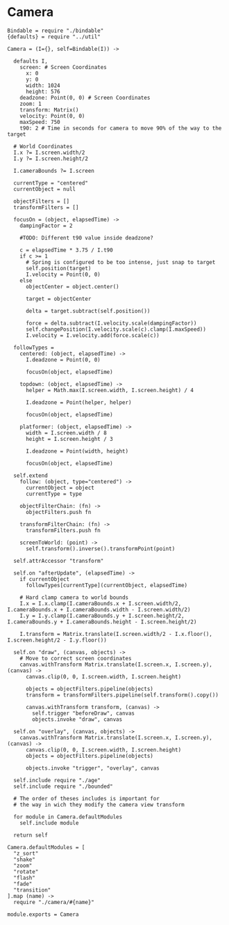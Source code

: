 Camera
======

    Bindable = require "./bindable"
    {defaults} = require "../util"

    Camera = (I={}, self=Bindable(I)) ->

      defaults I,
        screen: # Screen Coordinates
          x: 0
          y: 0
          width: 1024
          height: 576
        deadzone: Point(0, 0) # Screen Coordinates
        zoom: 1
        transform: Matrix()
        velocity: Point(0, 0)
        maxSpeed: 750
        t90: 2 # Time in seconds for camera to move 90% of the way to the target

      # World Coordinates
      I.x ?= I.screen.width/2
      I.y ?= I.screen.height/2

      I.cameraBounds ?= I.screen

      currentType = "centered"
      currentObject = null

      objectFilters = []
      transformFilters = []

      focusOn = (object, elapsedTime) ->
        dampingFactor = 2

        #TODO: Different t90 value inside deadzone?

        c = elapsedTime * 3.75 / I.t90
        if c >= 1
          # Spring is configured to be too intense, just snap to target
          self.position(target)
          I.velocity = Point(0, 0)
        else
          objectCenter = object.center()

          target = objectCenter

          delta = target.subtract(self.position())

          force = delta.subtract(I.velocity.scale(dampingFactor))
          self.changePosition(I.velocity.scale(c).clamp(I.maxSpeed))
          I.velocity = I.velocity.add(force.scale(c))

      followTypes =
        centered: (object, elapsedTime) ->
          I.deadzone = Point(0, 0)

          focusOn(object, elapsedTime)

        topdown: (object, elapsedTime) ->
          helper = Math.max(I.screen.width, I.screen.height) / 4

          I.deadzone = Point(helper, helper)

          focusOn(object, elapsedTime)

        platformer: (object, elapsedTime) ->
          width = I.screen.width / 8
          height = I.screen.height / 3

          I.deadzone = Point(width, height)

          focusOn(object, elapsedTime)

      self.extend
        follow: (object, type="centered") ->
          currentObject = object
          currentType = type

        objectFilterChain: (fn) ->
          objectFilters.push fn

        transformFilterChain: (fn) ->
          transformFilters.push fn

        screenToWorld: (point) ->
          self.transform().inverse().transformPoint(point)

      self.attrAccessor "transform"

      self.on "afterUpdate", (elapsedTime) ->
        if currentObject
          followTypes[currentType](currentObject, elapsedTime)

        # Hard clamp camera to world bounds
        I.x = I.x.clamp(I.cameraBounds.x + I.screen.width/2, I.cameraBounds.x + I.cameraBounds.width - I.screen.width/2)
        I.y = I.y.clamp(I.cameraBounds.y + I.screen.height/2, I.cameraBounds.y + I.cameraBounds.height - I.screen.height/2)

        I.transform = Matrix.translate(I.screen.width/2 - I.x.floor(), I.screen.height/2 - I.y.floor())

      self.on "draw", (canvas, objects) ->
        # Move to correct screen coordinates
        canvas.withTransform Matrix.translate(I.screen.x, I.screen.y), (canvas) ->
          canvas.clip(0, 0, I.screen.width, I.screen.height)

          objects = objectFilters.pipeline(objects)
          transform = transformFilters.pipeline(self.transform().copy())

          canvas.withTransform transform, (canvas) ->
            self.trigger "beforeDraw", canvas
            objects.invoke "draw", canvas

      self.on "overlay", (canvas, objects) ->
        canvas.withTransform Matrix.translate(I.screen.x, I.screen.y), (canvas) ->
          canvas.clip(0, 0, I.screen.width, I.screen.height)
          objects = objectFilters.pipeline(objects)

          objects.invoke "trigger", "overlay", canvas

      self.include require "./age"
      self.include require "./bounded"

      # The order of theses includes is important for
      # the way in wich they modify the camera view transform

      for module in Camera.defaultModules
        self.include module

      return self

    Camera.defaultModules = [
      "z_sort"
      "shake"
      "zoom"
      "rotate"
      "flash"
      "fade"
      "transition"
    ].map (name) ->
      require "./camera/#{name}"

    module.exports = Camera
